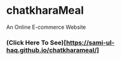 # chatkharaMeal
An Online E-commerce Website

### (Click Here To See)[https://sami-ul-haq.github.io/chatkharameal/]

